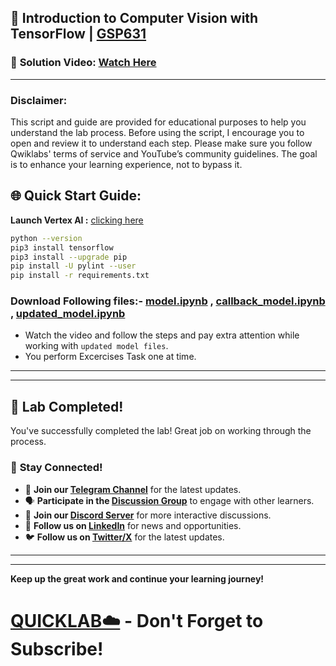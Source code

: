 
## 🚀 Introduction to Computer Vision with TensorFlow | [GSP631](https://www.cloudskillsboost.google/focuses/43204?parent=catalog)

### 🔗 **Solution Video:** [Watch Here]()

---

### Disclaimer:
This script and guide are provided for educational purposes to help you understand the lab process. Before using the script, I encourage you to open and review it to understand each step. Please make sure you follow Qwiklabs' terms of service and YouTube’s community guidelines. The goal is to enhance your learning experience, not to bypass it.

## 🌐 **Quick Start Guide:**

**Launch Vertex AI :** [clicking here](https://console.cloud.google.com/vertex-ai/workbench?project=)

```bash
python --version
pip3 install tensorflow
pip3 install --upgrade pip
pip install -U pylint --user
pip install -r requirements.txt
```

### Download Following files:- [model.ipynb]() , [callback_model.ipynb]() , [updated_model.ipynb]()

- Watch the video and follow the steps and pay extra attention while working with ```updated model files```.
- You perform Excercises Task one at time.

---

---

## 🎉 **Lab Completed!**

You've successfully completed the lab! Great job on working through the process.

### 🌟 **Stay Connected!**

- 🔔 **Join our [Telegram Channel](https://t.me/quiccklab)** for the latest updates.
- 🗣 **Participate in the [Discussion Group](https://t.me/Quicklabchat)** to engage with other learners.
- 💬 **Join our [Discord Server](https://discord.gg/7fAVf4USZn)** for more interactive discussions.
- 💼 **Follow us on [LinkedIn](https://www.linkedin.com/company/quicklab-linkedin/)** for news and opportunities.
- 🐦 **Follow us on [Twitter/X](https://x.com/quicklab7)** for the latest updates.


---
---

**Keep up the great work and continue your learning journey!**

# [QUICKLAB☁️](https://www.youtube.com/@quick_lab) - Don't Forget to Subscribe!
